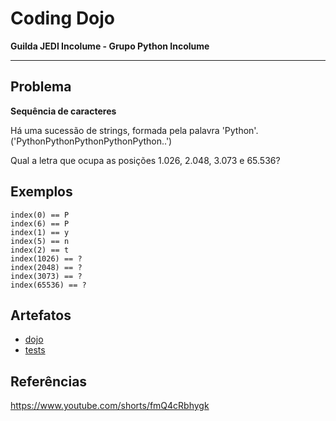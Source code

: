 # Coding Dojo

**Guilda JEDI Incolume - Grupo Python Incolume**

---

## Problema

**Sequência de caracteres**

Há uma sucessão de strings, formada pela palavra 'Python'. ('PythonPythonPythonPythonPython..')

Qual a letra que ocupa as posições 1.026, 2.048, 3.073 e 65.536?


## Exemplos

```
index(0) == P
index(6) == P
index(1) == y
index(5) == n
index(2) == t
index(1026) == ?
index(2048) == ?
index(3073) == ?
index(65536) == ?
```

## Artefatos

- [dojo](./dojo20220815.py)
- [tests](./test_20220815.py)

## Referências

https://www.youtube.com/shorts/fmQ4cRbhygk

